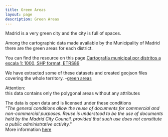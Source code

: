 ```yaml
---
title: Green Areas
layout: page
description: Green Areas
---
```

Madrid is a very green city and the city is full of spaces.


Among the cartographic data made available by the Municipality of Madrid there are the green areas for each district.


You can find the resource on this page
[Cartografía municipal por distritos a escala 1: 1000, SHP format, ETRS89](https://datos.madrid.es/portal/site/egob/menuitem.c05c1f754a33a9fbe4b2e4b284f1a5a0/?vgnextoid=a4f36d34fa86c410VgnVCM2000000c205a0aRCRD&vgnextchannel=374512b9ace9f310VgnVCM100000171f5a0aRCRD&vgnextfmt=default)


We have extracted some of these datasets and created geojson files covering the whole territory.
-[green areas](https://github.com/greemta/greemta/raw/main/data/green/green_areas.zip)


Attention:<br/>
this data contains only the polygonal areas without any attributes



The data is open data and is licensed under these conditions<br/>
*"The general conditions allow the reuse of documents for commercial and non-commercial purposes. Reuse is understood to be the use of documents held by the Madrid City Council, provided that such use does not constitute a public administrative activity."*
<br/>
More information <a href="https://translate.google.com/translate?hl=&sl=es&tl=en&u=https%3A%2F%2Fdatos.madrid.es%2Fportal%2Fsite%2Fegob%2Fmenuitem.400a817358ce98c34e937436a8a409a0%2F%3Fvgnextoid%3Db4c412b9ace9f310VgnVCM100000171f5a0aRCRD%26vgnextchannel%3Db4c412b9ace9f310VgnVCM100000171f5a0aRCRD%26vgnextfmt%3Ddefault">here</a>



